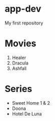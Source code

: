 # app-dev
My first repository
# Movies
1. Healer
2. Dracula
3. Ashfall
# Series
- Sweet Home 1 & 2
- Doona
- Hotel De Luna
